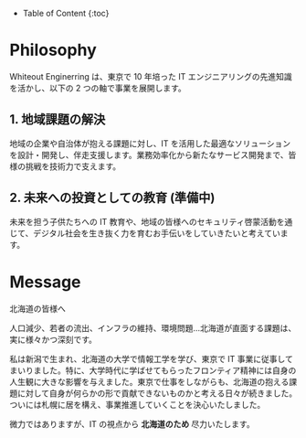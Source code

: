 - Table of Content
{:toc}

# Philosophy

Whiteout Enginerring は、東京で 10 年培った IT エンジニアリングの先進知識を活かし、以下の 2 つの軸で事業を展開します。

## 1. 地域課題の解決

地域の企業や自治体が抱える課題に対し、IT を活用した最適なソリューションを設計・開発し、伴走支援します。業務効率化から新たなサービス開発まで、皆様の挑戦を技術力で支えます。

## 2. 未来への投資としての教育 (準備中)

未来を担う子供たちへの IT 教育や、地域の皆様へのセキュリティ啓蒙活動を通じて、デジタル社会を生き抜く力を育むお手伝いをしていきたいと考えています。

# Message

北海道の皆様へ

人口減少、若者の流出、インフラの維持、環境問題…北海道が直面する課題は、実に様々かつ深刻です。

私は新潟で生まれ、北海道の大学で情報工学を学び、東京で IT 事業に従事してまいりました。特に、大学時代に学ばせてもらったフロンティア精神には自身の人生観に大きな影響を与えました。東京で仕事をしながらも、北海道の抱える課題に対して自身が何らかの形で貢献できないものかと考える日々が続きました。ついには札幌に居を構え、事業推進していくことを決心いたしました。

微力ではありますが、IT の視点から **北海道のため** 尽力いたします。
